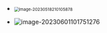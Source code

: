 * <img src="https://cvp.oss-cn-shanghai.aliyuncs.com/picgo/202305182101945.png" alt="image-20230518210105878" style="zoom:67%;" />

* ![image-20230601101751276](https://cvp.oss-cn-shanghai.aliyuncs.com/picgo/202306011017433.png)